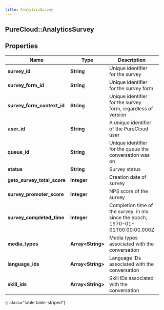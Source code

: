 ```yaml
---
title: AnalyticsSurvey
---
```

## PureCloud::AnalyticsSurvey

## Properties

|Name | Type | Description | Notes|
|------------ | ------------- | ------------- | -------------|
| **survey_id** | **String** | Unique identifier for the survey | [optional] |
| **survey_form_id** | **String** | Unique identifier for the survey form | [optional] |
| **survey_form_context_id** | **String** | Unique identifier for the survey form, regardless of version | [optional] |
| **user_id** | **String** | A unique identifier of the PureCloud user | [optional] |
| **queue_id** | **String** | Unique identifier for the queue the conversation was on | [optional] |
| **status** | **String** | Survey status | [optional] |
| **geto_survey_total_score** | **Integer** | Creation date of survey | [optional] |
| **survey_promoter_score** | **Integer** | NPS score of the survey | [optional] |
| **survey_completed_time** | **Integer** | Completion time of the survey, in ms since the epoch, 1970-01-01T00:00:00.000Z | [optional] |
| **media_types** | **Array&lt;String&gt;** | Media types associated with the conversation | [optional] |
| **language_ids** | **Array&lt;String&gt;** | Language IDs associated with the conversation | [optional] |
| **skill_ids** | **Array&lt;String&gt;** | Skill IDs associated with the conversation | [optional] |
{: class="table table-striped"}


